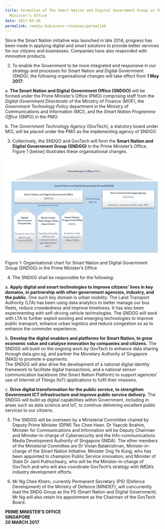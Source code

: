 ```yaml
---
title: Formation of The Smart Nation and Digital Government Group in the Prime
  Minister’s Office
date: 2017-03-20
permalink: /media-hub/press-releases/permalink
---
```

Since the Smart Nation initiative was launched in late 2014, progress has been made in applying digital and smart solutions to provide better services for our citizens and businesses. Companies have also responded with innovative products.  
  
 2. To enable the Government to be more integrated and responsive in our strategy and processes for Smart Nation and Digital Government (SNDG), the following organisational changes will take effect from  **1 May 2017**:  
  
a.  **The Smart Nation and Digital Government Office (SNDGO)**  will be formed under the Prime Minister’s Office (PMO) comprising staff from the  _Digital Government Directorate_  of the Ministry of Finance (MOF), the  _Government Technology Policy_  department in the Ministry of Communications and Information (MCI), and the  _Smart Nation Programme Office_  (SNPO) in the PMO.
 
b. The  _Government Technology Agency_  (GovTech), a statutory board under MCI, will be placed under the PMO as the implementing agency of SNDGO.

3. Collectively, the SNDGO and GovTech will form the  **Smart Nation and Digital Government Group (SNDGG)**  in the Prime Minister’s Office. Figure 1 [below] illustrates these organisational changes.  

![SNDGG Organisational Chart ](/images/media-hub/press-release/SNDGG-organisational-chart-r2.jpeg)

Figure 1: Organisational chart for Smart Nation and Digital Government Group (SNDGG) in the Prime Minister’s Office

4. The SNDGG shall be responsible for the following:

a. **Apply digital and smart technologies to improve citizens’ lives in key domains, in partnership with other government agencies, industry, and the public.**  One such key domain is urban mobility. The Land Transport Authority (LTA) has been using data analytics to better manage our bus fleets, reduce crowdedness and improve timeliness. It has also been experimenting with self-driving vehicle technologies. The SNDGG will work with LTA to further exploit existing and emerging technologies to improve public transport, enhance urban logistics and reduce congestion so as to enhance the commuter experience;

b.  **Develop the digital enablers and platforms for Smart Nation, to grow economic value and catalyse innovation by companies and citizens.**  The SNDGG will build on the ongoing work by GovTech to enhance data sharing through data.gov.sg, and partner the Monetary Authority of Singapore (MAS) to promote e-payments.  
The SNDGG will also drive the development of a national digital identity framework to facilitate digital transactions, and a national sensor communication backbone (the Smart Nation Platform) to support agencies’ use of Internet of Things (IoT) applications to fulfil their missions.

c.  **Drive digital transformation for the public service, to strengthen Government ICT infrastructure and improve public service delivery.**  The SNDGG will build up digital capabilities within Government, including in areas such as data science and IoT, to continue delivering excellent public services to our citizens.

5. The SNDGG will be overseen by a Ministerial Committee chaired by Deputy Prime Minister (DPM) Teo Chee Hean. Dr Yaacob Ibrahim, Minister for Communications and Information will be Deputy Chairman and Minister-in-charge of Cybersecurity and the Info-communications Media Development Authority of Singapore (IMDA). The other members of the Ministerial Committee are Dr Vivian Balakrishnan, Minister-in-charge of the Smart Nation Initiative; Minister Ong Ye Kung, who has been appointed to champion Public Service innovation; and Minister of State Dr Janil Puthucheary, who will be the Minister-in-charge of GovTech and who will also coordinate GovTech’s strategy with IMDA’s industry development efforts.

6. Mr Ng Chee Khern, currently Permanent Secretary (PS) (Defence Development) of the Ministry of Defence (MINDEF), will concurrently lead the SNDG Group as the PS (Smart Nation and Digital Government). Mr Ng will also retain his appointment as the Chairman of the GovTech Board.

 **PRIME MINISTER’S OFFICE  
SINGAPORE  
20 MARCH 2017**